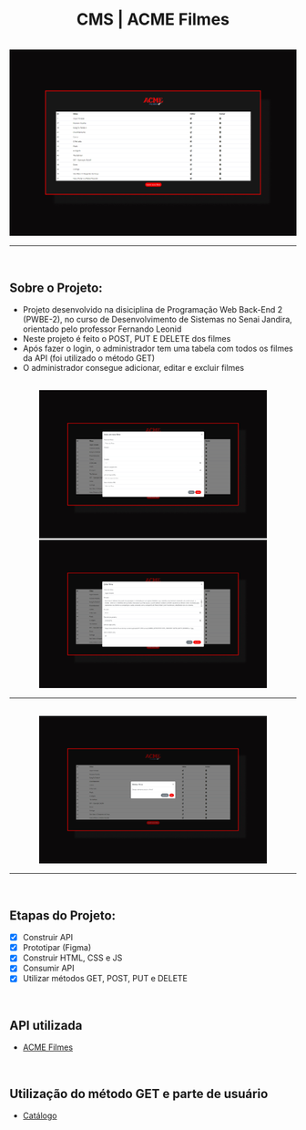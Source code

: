 <h1 align="center">  CMS | ACME Filmes </h1>

<br>

<div align="center"> <img src="https://raw.githubusercontent.com/oghenrique/CMS-Acme/main/img/tabela.jpg"
 alt="site preview" width="800"/> </div>

---
<br>

## Sobre o Projeto:
- Projeto desenvolvido na disiciplina de Programação Web Back-End 2 (PWBE-2), no curso de Desenvolvimento de Sistemas no Senai Jandira, orientado pelo professor Fernando Leonid
- Neste projeto é feito o POST, PUT E DELETE dos filmes
- Após fazer o login, o administrador tem uma tabela com todos os filmes da API (foi utilizado o método GET)
- O administrador consegue adicionar, editar e excluir filmes

<br>

<div align="center"> <img src="https://raw.githubusercontent.com/oghenrique/CMS-Acme/main/img/inserir.jpg"
 alt="site preview" width="400"/> </div>

 <div align="center"> <img src="https://raw.githubusercontent.com/oghenrique/CMS-Acme/main/img/atualizar.jpg"
 alt="site preview" width="400"/> </div>

---
<br>

<div align="center"> <img src="https://raw.githubusercontent.com/oghenrique/CMS-Acme/main/img/deletar.jpg"
 alt="site preview" width="400"/> </div>

---
<br>


## Etapas do Projeto:

- [x] Construir API
- [x] Prototipar (Figma)
- [x] Construir HTML, CSS e JS
- [x] Consumir API
- [x] Utilizar métodos GET, POST, PUT e DELETE 

<br>

## API utilizada

- [ACME Filmes](https://github.com/oghenrique/back-filmes)

<br>

## Utilização do método GET e parte de usuário

- [Catálogo](https://github.com/oghenrique/front-acme)

 
